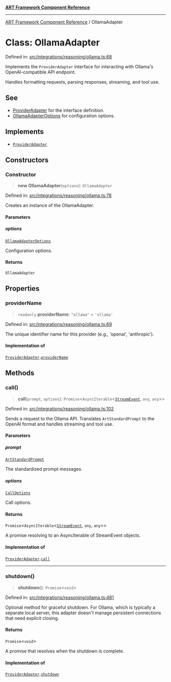 [**ART Framework Component Reference**](../README.md)

***

[ART Framework Component Reference](../README.md) / OllamaAdapter

# Class: OllamaAdapter

Defined in: [src/integrations/reasoning/ollama.ts:68](https://github.com/hashangit/ART/blob/fe46dfaaacd3f198d9540925c3184fcab0f9c813/src/integrations/reasoning/ollama.ts#L68)

Implements the `ProviderAdapter` interface for interacting with Ollama's
OpenAI-compatible API endpoint.

Handles formatting requests, parsing responses, streaming, and tool use.

## See

 - [ProviderAdapter](../interfaces/ProviderAdapter.md) for the interface definition.
 - [OllamaAdapterOptions](../interfaces/OllamaAdapterOptions.md) for configuration options.

## Implements

- [`ProviderAdapter`](../interfaces/ProviderAdapter.md)

## Constructors

### Constructor

> **new OllamaAdapter**(`options`): `OllamaAdapter`

Defined in: [src/integrations/reasoning/ollama.ts:78](https://github.com/hashangit/ART/blob/fe46dfaaacd3f198d9540925c3184fcab0f9c813/src/integrations/reasoning/ollama.ts#L78)

Creates an instance of the OllamaAdapter.

#### Parameters

##### options

[`OllamaAdapterOptions`](../interfaces/OllamaAdapterOptions.md)

Configuration options.

#### Returns

`OllamaAdapter`

## Properties

### providerName

> `readonly` **providerName**: `"ollama"` = `'ollama'`

Defined in: [src/integrations/reasoning/ollama.ts:69](https://github.com/hashangit/ART/blob/fe46dfaaacd3f198d9540925c3184fcab0f9c813/src/integrations/reasoning/ollama.ts#L69)

The unique identifier name for this provider (e.g., 'openai', 'anthropic').

#### Implementation of

[`ProviderAdapter`](../interfaces/ProviderAdapter.md).[`providerName`](../interfaces/ProviderAdapter.md#providername)

## Methods

### call()

> **call**(`prompt`, `options`): `Promise`\<`AsyncIterable`\<[`StreamEvent`](../interfaces/StreamEvent.md), `any`, `any`\>\>

Defined in: [src/integrations/reasoning/ollama.ts:102](https://github.com/hashangit/ART/blob/fe46dfaaacd3f198d9540925c3184fcab0f9c813/src/integrations/reasoning/ollama.ts#L102)

Sends a request to the Ollama API.
Translates `ArtStandardPrompt` to the OpenAI format and handles streaming and tool use.

#### Parameters

##### prompt

[`ArtStandardPrompt`](../type-aliases/ArtStandardPrompt.md)

The standardized prompt messages.

##### options

[`CallOptions`](../interfaces/CallOptions.md)

Call options.

#### Returns

`Promise`\<`AsyncIterable`\<[`StreamEvent`](../interfaces/StreamEvent.md), `any`, `any`\>\>

A promise resolving to an AsyncIterable of StreamEvent objects.

#### Implementation of

[`ProviderAdapter`](../interfaces/ProviderAdapter.md).[`call`](../interfaces/ProviderAdapter.md#call)

***

### shutdown()

> **shutdown**(): `Promise`\<`void`\>

Defined in: [src/integrations/reasoning/ollama.ts:481](https://github.com/hashangit/ART/blob/fe46dfaaacd3f198d9540925c3184fcab0f9c813/src/integrations/reasoning/ollama.ts#L481)

Optional method for graceful shutdown. For Ollama, which is typically a separate
local server, this adapter doesn't manage persistent connections that need explicit closing.

#### Returns

`Promise`\<`void`\>

A promise that resolves when the shutdown is complete.

#### Implementation of

[`ProviderAdapter`](../interfaces/ProviderAdapter.md).[`shutdown`](../interfaces/ProviderAdapter.md#shutdown)
